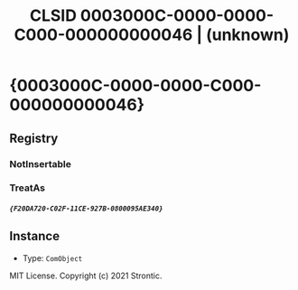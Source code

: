 ﻿---
title: "CLSID 0003000C-0000-0000-C000-000000000046 | (unknown)"
excerpt: What is COM-Object CLSID 0003000C-0000-0000-C000-000000000046?
---

# {0003000C-0000-0000-C000-000000000046}


## Registry


### NotInsertable


### TreatAs

##### `{F20DA720-C02F-11CE-927B-0800095AE340}`

## Instance

* Type: `ComObject`

MIT License. Copyright (c) 2021 Strontic.



